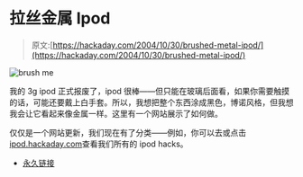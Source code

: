 # 拉丝金属 Ipod

> 原文:[https://hackaday.com/2004/10/30/brushed-metal-ipod/](https://hackaday.com/2004/10/30/brushed-metal-ipod/)

![brush me](../Images/309e98e172da7ac400159cb8a9061d11.png)

我的 3g ipod 正式报废了，ipod 很棒——但只能在玻璃后面看，如果你需要触摸的话，可能还要戴上白手套。所以，我想把整个东西涂成黑色，博诺风格，但我想我会让它看起来像金属一样。这里有一个网站展示了如何做。

仅仅是一个网站更新，我们现在有了分类——例如，你可以去或点击[ipod.hackaday.com](http://ipod.hackaday.com/)查看我们所有的 ipod hacks。

*   [永久链接](http://members.optusnet.com.au/brushedipod/)